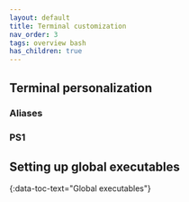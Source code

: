 ```yaml
---
layout: default
title: Terminal customization
nav_order: 3
tags: overview bash
has_children: true
---
```


## Terminal personalization

### Aliases

### PS1

## Setting up global executables
{:data-toc-text="Global executables"}